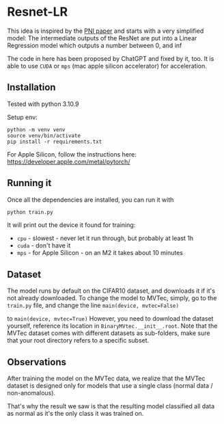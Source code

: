 # Resnet-LR

This idea is inspired by the [PNI paper](https://arxiv.org/pdf/2211.12634v3.pdf) and starts with a very
simplified model:
The intermediate outputs of the ResNet are put into a Linear Regression model
which outputs a number between 0, and $\inf$


The code in here has been proposed by ChatGPT and fixed by it, too.
It is able to use `CUDA` or `mps` (mac apple silicon accelerator) for acceleration. 

## Installation

Tested with python 3.10.9

Setup env:

```
python -m venv venv
source venv/bin/activate
pip install -r requirements.txt
```

For Apple Silicon, follow the instructions here: https://developer.apple.com/metal/pytorch/

## Running it

Once all the dependencies are installed, you can run it with

```bash
python train.py
```

It will print out the device it found for training:
- `cpu` - slowest - never let it run through, but probably at least 1h
- `cuda` - don't have it
- `mps` - for Apple Silicon - on an M2 it takes about 10 minutes

## Dataset
The model runs by default on the CIFAR10 dataset, and downloads it if it's not already downloaded.
To change the model to MVTec, simply, go to the `train.py` file, and change the line
```main(device, mvtec=False)```

to ```main(device, mvtec=True)```
However, you need to download the dataset yourself, reference its location in `BinaryMVtec.__init__.root`.
Note that the MVTec dataset comes with different datasets as sub-folders, make sure that your root directory
refers to a specific subset. 

## Observations
After training the model on the MVTec data, we realize that the MVTec dataset is designed
only for models that use a single class (normal data / non-anomalous).

That's why the result we saw is that the resulting model classified all data as normal
as it's the only class it was trained on.
